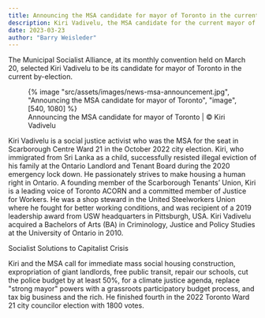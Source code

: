 ```yaml
---
title: Announcing the MSA candidate for mayor of Toronto in the current by-election campaign
description: Kiri Vadivelu, the MSA candidate for the current mayor of Toronto by-election
date: 2023-03-23
author: "Barry Weisleder"
---
```


The Municipal Socialist Alliance, at its monthly convention held on March 20, selected Kiri Vadivelu to be its candidate for mayor of Toronto in the current by-election.

<!-- excerpt -->

<figure>
{% image "src/assets/images/news-msa-announcement.jpg", "Announcing the MSA candidate for mayor of Toronto", "image", [540, 1080] %}
<figcaption>Announcing the MSA candidate for mayor of Toronto | © Kiri Vadivelu</figcaption>
</figure>

Kiri Vadivelu is a social justice activist who was the MSA for the seat in Scarborough Centre Ward 21 in the October 2022 city election. Kiri, who immigrated from Sri Lanka as a child, successfully resisted illegal eviction of his family at the Ontario Landlord and Tenant Board during the 2020 emergency lock down. He passionately strives to make housing a human right in Ontario. A founding member of the Scarborough Tenants’ Union, Kiri is a leading voice of Toronto ACORN and a committed member of Justice for Workers. He was a shop steward in the United Steelworkers Union where he fought for better working conditions, and was recipient of a 2019 leadership award from USW headquarters in Pittsburgh, USA. Kiri Vadivelu acquired a Bachelors of Arts (BA) in Criminology, Justice and Policy Studies at the University of Ontario in 2010.

Socialist Solutions to Capitalist Crisis

Kiri and the MSA call for immediate mass social housing construction, expropriation of giant landlords, free public transit, repair our schools, cut the police budget by at least 50%, for a climate justice agenda, replace "strong mayor" powers with a grassroots participatory budget process, and tax big business and the rich. He finished fourth in the 2022 Toronto Ward 21 city councilor election with 1800 votes.
